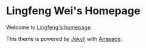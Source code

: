 # Lingfeng Wei's Homepage

Welcome to [Lingfeng's homepage](https://lingfeng-wei.github.io/).

This theme is powered by [Jekyll](https://jekyllrb.com/) with [Airspace](https://github.com/ndrewtl/airspace-jekyll).
